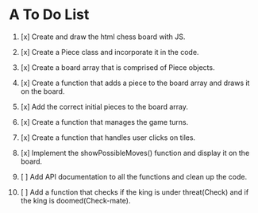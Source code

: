 # A To Do List

1. [x] Create and draw the html chess board with JS.

2. [x] Create a Piece class and incorporate it in the code.

3. [x] Create a board array that is comprised of Piece objects.

4. [x] Create a function that adds a piece to the board array and draws it on the board.

5. [x] Add the correct initial pieces to the board array.

6. [x] Create a function that manages the game turns.

7. [x] Create a function that handles user clicks on tiles.

8. [x] Implement the showPossibleMoves() function and display it on the board.

9. [ ] Add API documentation to all the functions and clean up the code.

10. [ ] Add a function that checks if the king is under threat(Check) and if the king is doomed(Check-mate).
